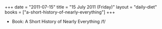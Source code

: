 +++
date = "2011-07-15"
title = "15 July 2011 (Friday)"
layout = "daily-diet"
books = ["a-short-history-of-nearly-everything"]
+++


* Book: A Short History of Nearly Everything /f/
